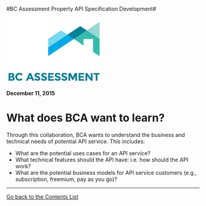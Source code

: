 #BC Assessment Property API Specification Development#


<img src="https://raw.githubusercontent.com/BCDevExchange/BCDevExchange-Programs/master/Programs/Logos/BCA%20primary%20logo.jpg" height="173" width="250"></a> 

**December 11, 2015**

# What does BCA want to learn? #

Through this collaboration, BCA wants to understand the business and technical needs of potential API service. This includes:



- What are the potential uses cases for an API service?
- What technical features should the API have: i.e. how should the API work?
- What are the potential business models for API service customers (e.g., subscription, freemium, pay as you go)?

----------

[Go back to the Contents List](README.md)